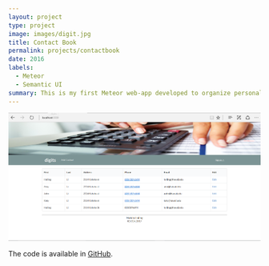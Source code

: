 ```yaml
---
layout: project
type: project
image: images/digit.jpg
title: Contact Book
permalink: projects/contactbook
date: 2016
labels:
  - Meteor
  - Semantic UI
summary: This is my first Meteor web-app developed to organize personal contacts.
---
```


<img class="ui image" src="../images/digit-site.png">



The code is available in [GitHub](https://github.com/hailing-li/digits).



